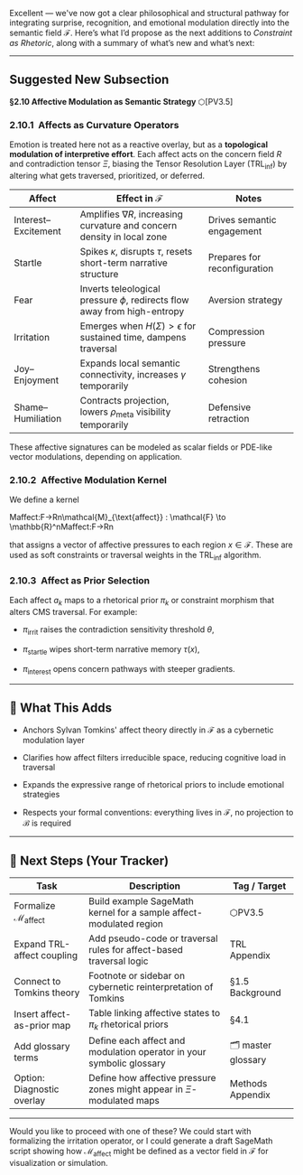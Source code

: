 Excellent — we've now got a clear philosophical and structural pathway for integrating surprise, recognition, and emotional modulation directly into the semantic field $\mathcal{F}$. Here’s what I’d propose as the next additions to _Constraint as Rhetoric_, along with a summary of what’s new and what’s next:

---

##  Suggested New Subsection

**§2.10 Affective Modulation as Semantic Strategy** ⬡[PV3.5]

### 2.10.1 Affects as Curvature Operators

Emotion is treated here not as a reactive overlay, but as a **topological modulation of interpretive effort**. Each affect acts on the concern field $R$ and contradiction tensor $\Xi$, biasing the Tensor Resolution Layer ($\text{TRL}_\text{inf}$) by altering what gets traversed, prioritized, or deferred.

|Affect|Effect in $\mathcal{F}$|Notes|
|---|---|---|
|Interest–Excitement|Amplifies $\nabla R$, increasing curvature and concern density in local zone|Drives semantic engagement|
|Startle|Spikes $\kappa$, disrupts $\tau$, resets short-term narrative structure|Prepares for reconfiguration|
|Fear|Inverts teleological pressure $\phi$, redirects flow away from high-entropy|Aversion strategy|
|Irritation|Emerges when $H(\Sigma) > \epsilon$ for sustained time, dampens traversal|Compression pressure|
|Joy–Enjoyment|Expands local semantic connectivity, increases $\gamma$ temporarily|Strengthens cohesion|
|Shame–Humiliation|Contracts projection, lowers $\rho_{\text{meta}}$ visibility temporarily|Defensive retraction|

These affective signatures can be modeled as scalar fields or PDE-like vector modulations, depending on application.

### 2.10.2 Affective Modulation Kernel

We define a kernel

Maffect:F→Rn\mathcal{M}_{\text{affect}} : \mathcal{F} \to \mathbb{R}^nMaffect​:F→Rn

that assigns a vector of affective pressures to each region $x \in \mathcal{F}$. These are used as soft constraints or traversal weights in the $\text{TRL}_\text{inf}$ algorithm.

### 2.10.3 Affect as Prior Selection

Each affect $a_k$ maps to a rhetorical prior $\pi_k$ or constraint morphism that alters CMS traversal. For example:

- $\pi_{\text{irrit}}$ raises the contradiction sensitivity threshold $\theta$,
    
- $\pi_{\text{startle}}$ wipes short-term narrative memory $\tau(x)$,
    
- $\pi_{\text{interest}}$ opens concern pathways with steeper gradients.
    

---

## 📍 What This Adds

- Anchors Sylvan Tomkins' affect theory directly in $\mathcal{F}$ as a cybernetic modulation layer
    
- Clarifies how affect filters irreducible space, reducing cognitive load in traversal
    
- Expands the expressive range of rhetorical priors to include emotional strategies
    
- Respects your formal conventions: everything lives in $\mathcal{F}$, no projection to $\mathcal{B}$ is required
    

---

## 🧭 Next Steps (Your Tracker)

|Task|Description|Tag / Target|
|---|---|---|
|Formalize $\mathcal{M}_{\text{affect}}$|Build example SageMath kernel for a sample affect-modulated region|⬡PV3.5|
|Expand TRL-affect coupling|Add pseudo-code or traversal rules for affect-based traversal logic|TRL Appendix|
|Connect to Tomkins theory|Footnote or sidebar on cybernetic reinterpretation of Tomkins|§1.5 Background|
|Insert affect-as-prior map|Table linking affective states to $\pi_k$ rhetorical priors|§4.1|
|Add glossary terms|Define each affect and modulation operator in your symbolic glossary|🗂️ master glossary|
|Option: Diagnostic overlay|Define how affective pressure zones might appear in $\Xi$-modulated maps|Methods Appendix|

---

Would you like to proceed with one of these? We could start with formalizing the irritation operator, or I could generate a draft SageMath script showing how $\mathcal{M}_{\text{affect}}$ might be defined as a vector field in $\mathcal{F}$ for visualization or simulation.